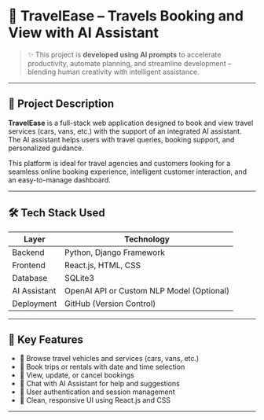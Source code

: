 # 🚀 TravelEase – Travels Booking and View with AI Assistant

> ✨ This project is **developed using AI prompts** to accelerate productivity, automate planning, and streamline development – blending human creativity with intelligent assistance.

---

## 📌 Project Description

**TravelEase** is a full-stack web application designed to book and view travel services (cars, vans, etc.) with the support of an integrated AI assistant. The AI assistant helps users with travel queries, booking support, and personalized guidance.

This platform is ideal for travel agencies and customers looking for a seamless online booking experience, intelligent customer interaction, and an easy-to-manage dashboard.

---

## 🛠️ Tech Stack Used

| Layer       | Technology        |
|-------------|-------------------|
| Backend     | Python, Django Framework |
| Frontend    | React.js, HTML, CSS |
| Database    | SQLite3            |
| AI Assistant| OpenAI API or Custom NLP Model (Optional) |
| Deployment  | GitHub (Version Control) |

---

## 🎯 Key Features

- 🚗 Browse travel vehicles and services (cars, vans, etc.)
- 📅 Book trips or rentals with date and time selection
- 📄 View, update, or cancel bookings
- 🧠 Chat with AI Assistant for help and suggestions
- 👤 User authentication and session management
- 🎨 Clean, responsive UI using React.js and CSS

---

